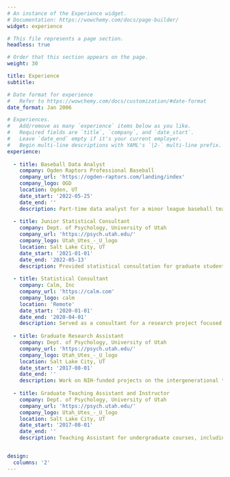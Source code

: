 ```yaml
---
# An instance of the Experience widget.
# Documentation: https://wowchemy.com/docs/page-builder/
widget: experience

# This file represents a page section.
headless: true

# Order that this section appears on the page.
weight: 30

title: Experience
subtitle:

# Date format for experience
#   Refer to https://wowchemy.com/docs/customization/#date-format
date_format: Jan 2006

# Experiences.
#   Add/remove as many `experience` items below as you like.
#   Required fields are `title`, `company`, and `date_start`.
#   Leave `date_end` empty if it's your current employer.
#   Begin multi-line descriptions with YAML's `|2-` multi-line prefix.
experience:
  
  - title: Baseball Data Analyst
    company: Ogden Raptors Professional Baseball
    company_url: 'https://ogden-raptors.com/landing/index'
    company_logo: OGD
    location: Ogden, UT
    date_start: '2022-05-25'
    date_end: ''
    description: Part-time data analyst for a minor league baseball team (the Ogden Raptors) for the 2022 season. Responsibilities primarily included analyzing and manipulating Trackman data, presenting results in plots and reports via R (ggplot2, markdown, shiny), developing statistical models to predict future performance, and collaborating with team manager, coaches, and analytics teams to determine the most important and useful statistical approaches.
    
  - title: Junior Statistical Consultant
    company: Dept. of Psychology, University of Utah
    company_url: 'https://psych.utah.edu/'
    company_logo: Utah_Utes_-_U_logo
    location: Salt Lake City, UT
    date_start: '2021-01-01'
    date_end: '2022-05-13'
    description: Provided statistical consultation for graduate students and faculty in service of various research project needs. Consultations involved relatively simple to complex methodological approaches, including linear regression, multilevel modeling, factor analytics, and power analysis.
    
  - title: Statistical Consultant
    company: Calm, Inc
    company_url: 'https://calm.com'
    company_logo: calm
    location: 'Remote'
    date_start: '2020-01-01'
    date_end: '2020-04-01'
    description: Served as a consultant for a research project focused on examining user experiences with a meditation app. Duties included writing and cleaning SPSS syntax and data, running analyses in SPSS, and providing input for future analytic plans.
    
  - title: Graduate Research Assistant
    company: Dept. of Psychology, University of Utah
    company_url: 'https://psych.utah.edu/'
    company_logo: Utah_Utes_-_U_logo
    location: Salt Lake City, UT
    date_start: '2017-08-01'
    date_end: ''
    description: Work on NIH-funded projects on the intergenerational transmission of emotion dysregulation. Served as the lead for the heart rate variability data cleaning team, collected semi-structured interview data from pregnant women, and most recently served as a statistical consultant for graduate student and faculty investigators for the grant.
    
  - title: Graduate Teaching Assistant and Instructor
    company: Dept. of Psychology, University of Utah
    company_url: 'https://psych.utah.edu/'
    company_logo: Utah_Utes_-_U_logo
    location: Salt Lake City, UT
    date_start: '2017-08-01'
    date_end: ''
    description: Teaching Assistant for undergraduate courses, including Introduction to Psychology and Research Methods, as well as a graduate-level course on psychological assessment, whereby I coached grad students through the WAIS-IV. I also served as a Graduate Instructor for the undergraduate courses, Psychology as a Science & Profession and Research Methods.


design:
  columns: '2'
---
```

